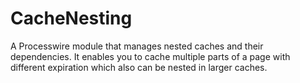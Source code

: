 # CacheNesting
A Processwire module that manages nested caches and their dependencies. It enables you to cache multiple parts of a page with different expiration which also can be nested in larger caches.

